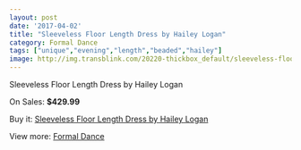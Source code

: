 ```yaml
---
layout: post
date: '2017-04-02'
title: "Sleeveless Floor Length Dress by Hailey Logan"
category: Formal Dance
tags: ["unique","evening","length","beaded","hailey"]
image: http://img.transblink.com/20220-thickbox_default/sleeveless-floor-length-dress-by-hailey-logan.jpg
---
```

Sleeveless Floor Length Dress by Hailey Logan

On Sales: **$429.99**
<a href="https://www.transblink.com/en/formal-dance/6377-sleeveless-floor-length-dress-by-hailey-logan.html"><amp-img layout="responsive" width="600" height="600" src="//img.transblink.com/20220-thickbox_default/sleeveless-floor-length-dress-by-hailey-logan.jpg" alt="Sleeveless Floor Length Dress by Hailey Logan 0" /></a>
<a href="https://www.transblink.com/en/formal-dance/6377-sleeveless-floor-length-dress-by-hailey-logan.html"><amp-img layout="responsive" width="600" height="600" src="//img.transblink.com/20221-thickbox_default/sleeveless-floor-length-dress-by-hailey-logan.jpg" alt="Sleeveless Floor Length Dress by Hailey Logan 1" /></a>

Buy it: [Sleeveless Floor Length Dress by Hailey Logan](https://www.transblink.com/en/formal-dance/6377-sleeveless-floor-length-dress-by-hailey-logan.html "Sleeveless Floor Length Dress by Hailey Logan")

View more: [Formal Dance](https://www.transblink.com/en/6-formal-dance "Formal Dance")